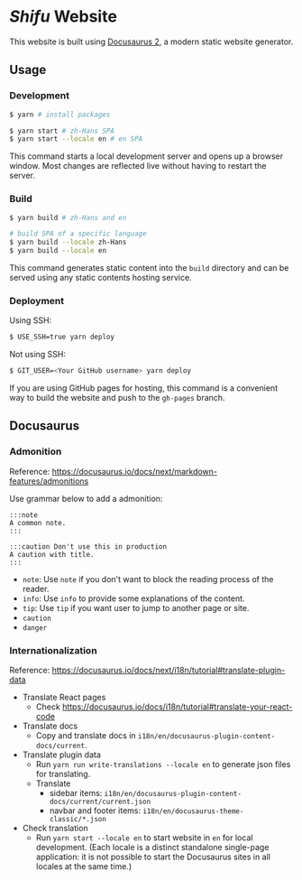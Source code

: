 # ***Shifu*** Website

This website is built using [Docusaurus 2](https://docusaurus.io/), a modern static website generator.

## Usage

### Development

```sh
$ yarn # install packages

$ yarn start # zh-Hans SPA
$ yarn start --locale en # en SPA
```

This command starts a local development server and opens up a browser window. Most changes are reflected live without having to restart the server.

### Build

```sh
$ yarn build # zh-Hans and en

# build SPA of a specific language
$ yarn build --locale zh-Hans
$ yarn build --locale en
```

This command generates static content into the `build` directory and can be served using any static contents hosting service.

### Deployment

Using SSH:

```sh
$ USE_SSH=true yarn deploy
```

Not using SSH:

```sh
$ GIT_USER=<Your GitHub username> yarn deploy
```

If you are using GitHub pages for hosting, this command is a convenient way to build the website and push to the `gh-pages` branch.

## Docusaurus

### Admonition

Reference: <https://docusaurus.io/docs/next/markdown-features/admonitions>

Use grammar below to add a admonition:

```
:::note
A common note.
:::

:::caution Don't use this in production
A caution with title.
:::
```

- `note`: Use `note` if you don't want to block the reading process of the reader.
- `info`: Use `info` to provide some explanations of the content.
- `tip`: Use `tip` if you want user to jump to another page or site.
- `caution`
- `danger`

### Internationalization

Reference: <https://docusaurus.io/docs/next/i18n/tutorial#translate-plugin-data>

- Translate React pages
    - Check https://docusaurus.io/docs/i18n/tutorial#translate-your-react-code
- Translate docs
    - Copy and translate docs in `i18n/en/docusaurus-plugin-content-docs/current`.
- Translate plugin data
    - Run `yarn run write-translations --locale en` to generate json files for translating.
    - Translate
        - sidebar items: `i18n/en/docusaurus-plugin-content-docs/current/current.json`
        - navbar and footer items: `i18n/en/docusaurus-theme-classic/*.json`
- Check translation
    - Run `yarn start --locale en` to start website in `en` for local development. (Each locale is a distinct standalone single-page application: it is not possible to start the Docusaurus sites in all locales at the same time.)
